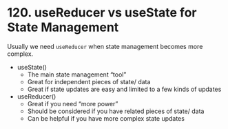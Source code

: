 # 120. useReducer vs useState for State Management

Usually we need `useReducer` when state management becomes more complex.

- useState()
  - The main state management “tool”
  - Great for independent pieces of state/ data
  - Great if state updates are easy and limited to a few kinds of updates
- useReducer()
  - Great if you need “more power”
  - Should be considered if you have related pieces of state/ data
  - Can be helpful if you have more complex state updates
